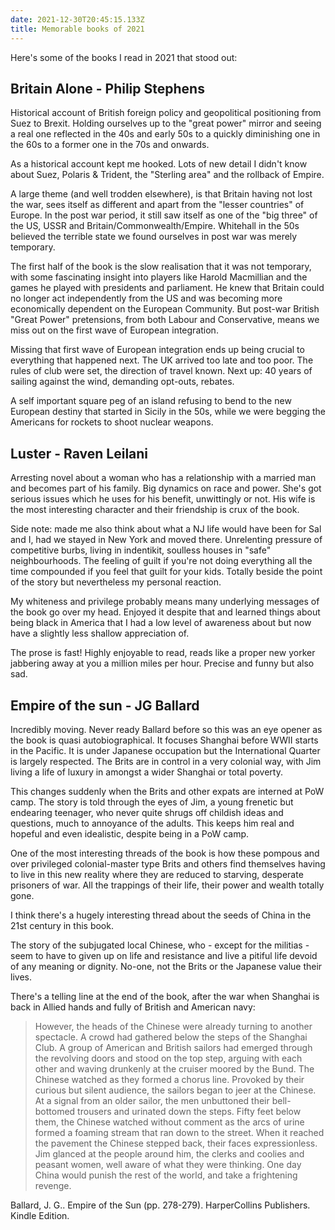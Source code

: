 ```yaml
---
date: 2021-12-30T20:45:15.133Z
title: Memorable books of 2021
---
```


Here's some of the books I read in 2021 that stood out:

## Britain Alone - Philip Stephens

Historical account of British foreign policy and geopolitical positioning from Suez to Brexit. Holding ourselves up to the "great power" mirror and seeing a real one reflected in the 40s and early 50s to a quickly diminishing one in the 60s to a former one in the 70s and onwards.

As a historical account kept me hooked. Lots of new detail I didn't know about Suez, Polaris & Trident, the "Sterling area" and the rollback of Empire.

A large theme (and well trodden elsewhere), is that Britain having not lost the war, sees itself as different and apart from the "lesser countries" of Europe. In the post war period, it still saw itself as one of the "big three" of the US, USSR and Britain/Commonwealth/Empire. Whitehall in the 50s believed the terrible state we found ourselves in post war was merely temporary.

The first half of the book is the slow realisation that it was not temporary, with some fascinating insight into players like Harold Macmillian and the games he played with presidents and parliament.  He knew that Britain could no longer act independently from the US and was becoming more economically dependent on the European Community. But post-war British "Great Power" pretensions, from both Labour and Conservative, means we miss out on the first wave of European integration.

Missing that first wave of European integration ends up being crucial to everything that happened next. The UK arrived too late and too poor. The rules of club were set, the direction of travel known. Next up: 40 years of sailing against the wind, demanding opt-outs, rebates.

A self important square peg of an island refusing to bend to the new European destiny that started in Sicily in the 50s, while we were begging the Americans for rockets to shoot nuclear weapons.

## Luster - Raven Leilani

Arresting novel about a woman who has a relationship with a married man and  becomes part of his family. Big dynamics on race and power. She's got serious issues which he uses for his benefit, unwittingly or not. His wife is the most interesting character and their friendship is crux of the book.

Side note: made me also think about what a NJ life would have been for Sal and I, had we stayed in New York and moved there. Unrelenting pressure of competitive burbs, living in indentikit, soulless houses in "safe" neighbourhoods. The feeling of guilt if you're not doing everything all the time compounded if you feel that guilt for your kids. Totally beside the point of the story but nevertheless my personal reaction.

My whiteness and privilege probably means many underlying messages of the book go over my head. Enjoyed it despite that and learned things about being black in America that I had a low level of awareness about but now have a slightly less shallow appreciation of.

The prose is fast! Highly enjoyable to read, reads like a proper new yorker jabbering away at you a million miles per hour. Precise and funny but also sad.

## Empire of the sun - JG Ballard
Incredibly moving. Never ready Ballard before so this was an eye opener as the book is quasi autobiographical. It focuses Shanghai before WWII starts in the Pacific. It is under Japanese occupation but the International Quarter is largely respected. The Brits are in control in a very colonial way, with Jim living a life of luxury in amongst a wider Shanghai or total poverty.

This changes suddenly when the Brits and other expats are interned at PoW camp. The story is told through the eyes of Jim, a young frenetic but endearing teenager, who never quite shrugs off childish ideas and questions, much to annoyance of the adults. This keeps him real and hopeful and even idealistic, despite being in a PoW camp.

One of the most interesting threads of the book is how these pompous and over privileged colonial-master type Brits and others find themselves having to live in this new reality where they are reduced to starving, desperate prisoners of war. All the trappings of their life, their power and wealth totally gone.

I think there's a hugely interesting thread about the seeds of China in the 21st century in this book.

The story of the subjugated local Chinese, who - except for the militias - seem to have to given up on life and resistance and live a pitiful life devoid of any meaning or dignity. No-one, not the Brits or the Japanese value their lives.

There's a telling line at the end of the book, after the war when Shanghai is back in Allied hands and fully of British and American navy:

> However, the heads of the Chinese were already turning to another spectacle. A crowd had gathered below the steps of the Shanghai Club. A group of American and British sailors had emerged through the revolving doors and stood on the top step, arguing with each other and waving drunkenly at the cruiser moored by the Bund. The Chinese watched as they formed a chorus line. Provoked by their curious but silent audience, the sailors began to jeer at the Chinese. At a signal from an older sailor, the men unbuttoned their bell-bottomed trousers and urinated down the steps.
> Fifty feet below them, the Chinese watched without comment as the arcs of urine formed a foaming stream that ran down to the street. When it reached the pavement the Chinese stepped back, their faces expressionless. Jim glanced at the people around him, the clerks and coolies and peasant women, well aware of what they were thinking. One day China would punish the rest of the world, and take a frightening revenge.

Ballard, J. G.. Empire of the Sun (pp. 278-279). HarperCollins Publishers. Kindle Edition.
